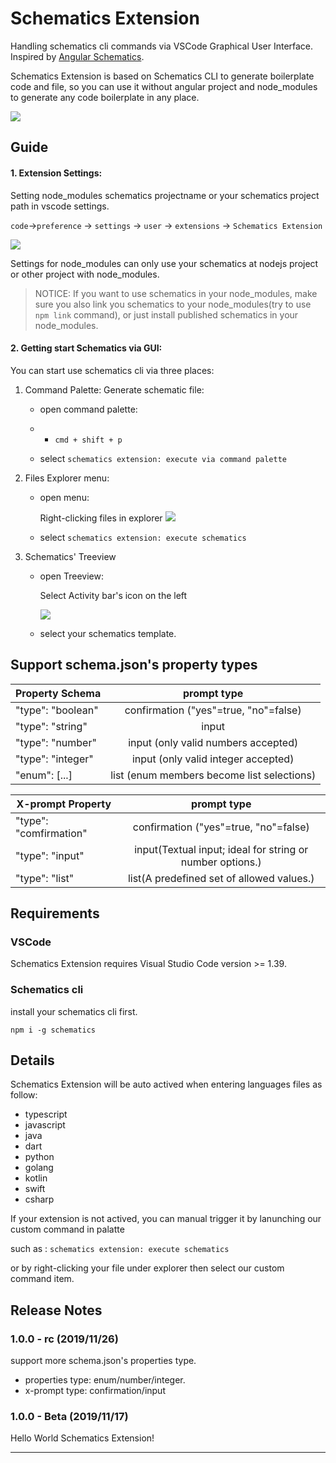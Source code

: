 # Schematics Extension

Handling schematics cli commands via VSCode Graphical User Interface. Inspired by [Angular Schematics](https://marketplace.visualstudio.com/items?itemName=cyrilletuzi.angular-schematics).  

Schematics Extension is based on Schematics CLI to generate boilerplate code and file, so you can use it without angular project and node_modules to generate any code boilerplate in any place.

![](https://i.imgur.com/RdNF1gc.gif)

## Guide

####  1. Extension Settings: 

Setting node_modules schematics projectname or your schematics project path in vscode settings.

 ```code```->```preference``` -> ```settings``` -> ```user``` -> ```extensions``` -> ```Schematics Extension```

![](https://i.imgur.com/4d6ZP1B.png)

Settings for node_modules can only use your schematics at nodejs project or other project with node_modules.

> NOTICE: If you want to use schematics in your node_modules, make sure you also link you schematics to your node_modules(try to use ```npm link``` command), or just install published schematics in your node_modules. 

####  2. Getting start Schematics via GUI: 

You can start use schematics cli via three places:

1. Command Palette: Generate schematic file:

    - open command palette: 
    
    - -   ```cmd + shift + p``` 
    
    -  select ```schematics extension: execute via command palette```

2. Files Explorer menu: 

    - open menu: 
    
        Right-clicking files in explorer
        ![](https://i.imgur.com/2vp3NMa.png)
    - select ```schematics extension: execute schematics```

3. Schematics' Treeview 

    - open Treeview: 
       
       Select Activity bar's icon on the left

       ![](https://i.imgur.com/ytpgLSk.png)
    - select your schematics template.
## Support schema.json's property types

| Property Schema   | prompt type    | 
| -------------     |:-------------:| 
| "type": "boolean" | confirmation ("yes"=true, "no"=false) |
| "type": "string" | input |
| "type": "number" | input (only valid numbers accepted)  |
| "type": "integer" | input (only valid integer accepted)  |
| "enum": [...] | list (enum members become list selections)  |

| X-prompt Property   | prompt type    | 
| -------------     |:-------------:| 
| "type": "comfirmation" | confirmation ("yes"=true, "no"=false) |
| "type": "input" | input(Textual input; ideal for string or number options.) |
| "type": "list" | list(A predefined set of allowed values.)  |
## Requirements

### VSCode

Schematics Extension requires Visual Studio Code version >= 1.39.

### Schematics cli
install your schematics cli first.

```npm i -g schematics``` 
## Details

Schematics Extension will be auto actived when entering languages files as follow:

- typescript
- javascript
- java
- dart
- python
- golang
- kotlin
- swift
- csharp

If your extension is not actived, you can manual trigger it by lanunching our custom command in palatte 

such as : 
 ```schematics extension: execute schematics```

or by right-clicking your file under explorer then select our custom command item.

## Release Notes

### 1.0.0 - rc (2019/11/26)
support more schema.json's properties type. 
- properties type: enum/number/integer.
- x-prompt type: confirmation/input
### 1.0.0 - Beta (2019/11/17)

Hello World Schematics Extension!

-----------------------------------------------------------------------------------------------------------
